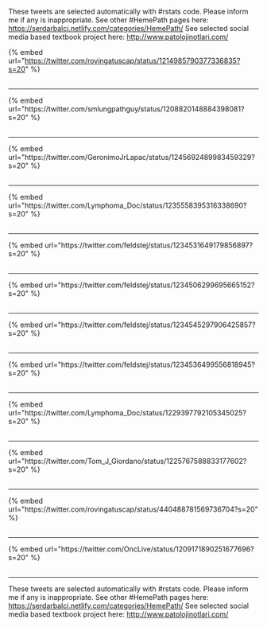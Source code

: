 

These tweets are selected automatically with #rstats code. Please inform me if any is inappropriate.
See other #HemePath pages here: https://serdarbalci.netlify.com/categories/HemePath/ 
See selected social media based textbook project here: http://www.patolojinotlari.com/

{% embed url="https://twitter.com/rovingatuscap/status/1214985790377336835?s=20" %}<br>
<br>
<hr>
{% embed url="https://twitter.com/smlungpathguy/status/1208820148884398081?s=20" %}<br>
<br>
<hr>
{% embed url="https://twitter.com/GeronimoJrLapac/status/1245692489983459329?s=20" %}<br>
<br>
<hr>
{% embed url="https://twitter.com/Lymphoma_Doc/status/1235558395316338690?s=20" %}<br>
<br>
<hr>
{% embed url="https://twitter.com/feldstej/status/1234531649179856897?s=20" %}<br>
<br>
<hr>
{% embed url="https://twitter.com/feldstej/status/1234506299695665152?s=20" %}<br>
<br>
<hr>
{% embed url="https://twitter.com/feldstej/status/1234545297906425857?s=20" %}<br>
<br>
<hr>
{% embed url="https://twitter.com/feldstej/status/1234536499556818945?s=20" %}<br>
<br>
<hr>
{% embed url="https://twitter.com/Lymphoma_Doc/status/1229397792105345025?s=20" %}<br>
<br>
<hr>
{% embed url="https://twitter.com/Tom_J_Giordano/status/1225767588833177602?s=20" %}<br>
<br>
<hr>
{% embed url="https://twitter.com/rovingatuscap/status/440488781569736704?s=20" %}<br>
<br>
<hr>
{% embed url="https://twitter.com/OncLive/status/1209171890251677696?s=20" %}<br>
<br>
<hr>


These tweets are selected automatically with #rstats code. Please inform me if any is inappropriate.
See other #HemePath pages here: https://serdarbalci.netlify.com/categories/HemePath/ 
See selected social media based textbook project here: http://www.patolojinotlari.com/
